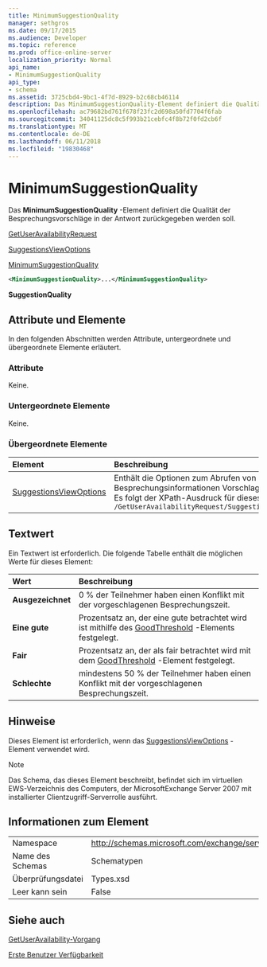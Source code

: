```yaml
---
title: MinimumSuggestionQuality
manager: sethgros
ms.date: 09/17/2015
ms.audience: Developer
ms.topic: reference
ms.prod: office-online-server
localization_priority: Normal
api_name:
- MinimumSuggestionQuality
api_type:
- schema
ms.assetid: 3725cbd4-9bc1-4f7d-8929-b2c68cb46114
description: Das MinimumSuggestionQuality-Element definiert die Qualität der Besprechungsvorschläge in der Antwort zurückgegeben werden soll.
ms.openlocfilehash: ac79682bd761f678f23fc2d698a50fd7704f6fab
ms.sourcegitcommit: 34041125dc8c5f993b21cebfc4f8b72f0fd2cb6f
ms.translationtype: MT
ms.contentlocale: de-DE
ms.lasthandoff: 06/11/2018
ms.locfileid: "19830468"
---
```

# <a name="minimumsuggestionquality"></a>MinimumSuggestionQuality

Das **MinimumSuggestionQuality** -Element definiert die Qualität der Besprechungsvorschläge in der Antwort zurückgegeben werden soll. 
  
[GetUserAvailabilityRequest](getuseravailabilityrequest.md)
  
[SuggestionsViewOptions](suggestionsviewoptions.md)
  
[MinimumSuggestionQuality](minimumsuggestionquality.md)
  
```xml
<MinimumSuggestionQuality>...</MinimumSuggestionQuality>
```

 **SuggestionQuality**
## <a name="attributes-and-elements"></a>Attribute und Elemente

In den folgenden Abschnitten werden Attribute, untergeordnete und übergeordnete Elemente erläutert.
  
### <a name="attributes"></a>Attribute

Keine.
  
### <a name="child-elements"></a>Untergeordnete Elemente

Keine.
  
### <a name="parent-elements"></a>Übergeordnete Elemente

|**Element**|**Beschreibung**|
|:-----|:-----|
|[SuggestionsViewOptions](suggestionsviewoptions.md) <br/> |Enthält die Optionen zum Abrufen von Besprechungsinformationen Vorschlag.  <br/> Es folgt der XPath-Ausdruck für dieses Element:  <br/>  `/GetUserAvailabilityRequest/SuggestionViewOptions` <br/> |
   
## <a name="text-value"></a>Textwert

Ein Textwert ist erforderlich. Die folgende Tabelle enthält die möglichen Werte für dieses Element:
  
|**Wert**|**Beschreibung**|
|:-----|:-----|
|**Ausgezeichnet** <br/> |0 % der Teilnehmer haben einen Konflikt mit der vorgeschlagenen Besprechungszeit.  <br/> |
|**Eine gute** <br/> |Prozentsatz an, der eine gute betrachtet wird ist mithilfe des [GoodThreshold](goodthreshold.md) -Elements festgelegt.  <br/> |
|**Fair** <br/> |Prozentsatz an, der als fair betrachtet wird mit dem [GoodThreshold](goodthreshold.md) -Element festgelegt.  <br/> |
|**Schlechte** <br/> |mindestens 50 % der Teilnehmer haben einen Konflikt mit der vorgeschlagenen Besprechungszeit.  <br/> |
   
## <a name="remarks"></a>Hinweise

Dieses Element ist erforderlich, wenn das [SuggestionsViewOptions](suggestionsviewoptions.md) -Element verwendet wird. 
  
> [!NOTE]
> Das Schema, das dieses Element beschreibt, befindet sich im virtuellen EWS-Verzeichnis des Computers, der MicrosoftExchange Server 2007 mit installierter Clientzugriff-Serverrolle ausführt. 
  
## <a name="element-information"></a>Informationen zum Element

|||
|:-----|:-----|
|Namespace  <br/> |http://schemas.microsoft.com/exchange/services/2006/types  <br/> |
|Name des Schemas  <br/> |Schematypen  <br/> |
|Überprüfungsdatei  <br/> |Types.xsd  <br/> |
|Leer kann sein  <br/> |False  <br/> |
   
## <a name="see-also"></a>Siehe auch



[GetUserAvailability-Vorgang](getuseravailability-operation.md)


[Erste Benutzer Verfügbarkeit](http://msdn.microsoft.com/library/d4133fcb-9b0f-4e6b-aadf-a389da83516a%28Office.15%29.aspx)


